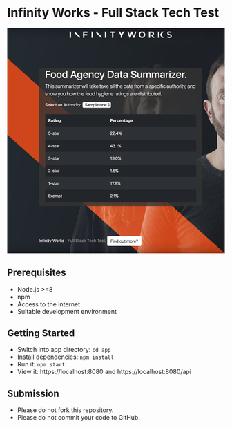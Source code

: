 # Infinity Works - Full Stack Tech Test

![Preview of Frontend](preview.png)

## Prerequisites

* Node.js >=8
* npm
* Access to the internet
* Suitable development environment

## Getting Started

* Switch into app directory: `cd app`
* Install dependencies: `npm install`
* Run it: `npm start`
* View it: https://localhost:8080 and https://localhost:8080/api

## Submission

* Please do not fork this repository.
* Please do not commit your code to GitHub.
